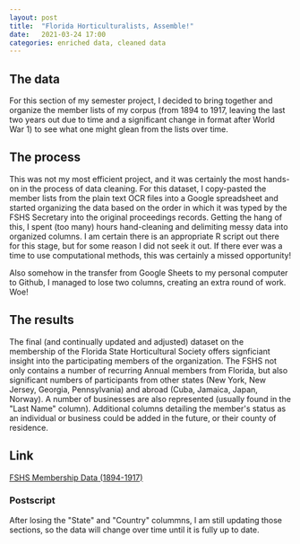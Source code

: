 ```yaml
---
layout: post
title:  "Florida Horticulturalists, Assemble!"
date:   2021-03-24 17:00
categories: enriched data, cleaned data
---
```


## The data
 
For this section of my semester project, I decided to bring together and organize the member lists of my corpus (from 1894 to 1917, leaving the last two years out due to time and a significant change in format after World War 1) to see what one might glean from the lists over time. 

## The process
This was not my most efficient project, and it was certainly the most hands-on in the process of data cleaning. For this dataset, I copy-pasted the member lists from the plain text OCR files into a Google spreadsheet and started organizing the data based on the order in which it was typed by the FSHS Secretary into the original proceedings records. Getting the hang of this, I spent (too many) hours hand-cleaning and delimiting messy data into organized columns. I am certain there is an appropriate R script out there for this stage, but for some reason I did not seek it out. If there ever was a time to use computational methods, this was certainly a missed opportunity!

Also somehow in the transfer from Google Sheets to my personal computer to Github, I managed to lose two columns, creating an extra round of work. Woe!

## The results

The final (and continually updated and adjusted) dataset on the membership of the Florida State Horticultural Society offers signficiant insight into the participating members of the organization. The FSHS not only contains a number of recurring Annual members from Florida, but also significant numbers of participants from other states (New York, New Jersey, Georgia, Pennsylvania) and abroad (Cuba, Jamaica, Japan, Norway). A number of businesses are also represented (usually found in the "Last Name" column). Additional columns detailing the member's status as an individual or business could be added in the future, or their county of residence. 

## Link
[FSHS Membership Data (1894-1917)](https://github.com/comp-methods-fsu-2021/Florida-State-Horticultural-Society-Annual-Meeting-Proceedings/blob/main/Metadata/FSHS%20Membership%20Data%20(1894-1917).csv)


### Postscript
After losing the "State" and "Country" colummns, I am still updating those sections, so the data will change over time until it is fully up to date. 

